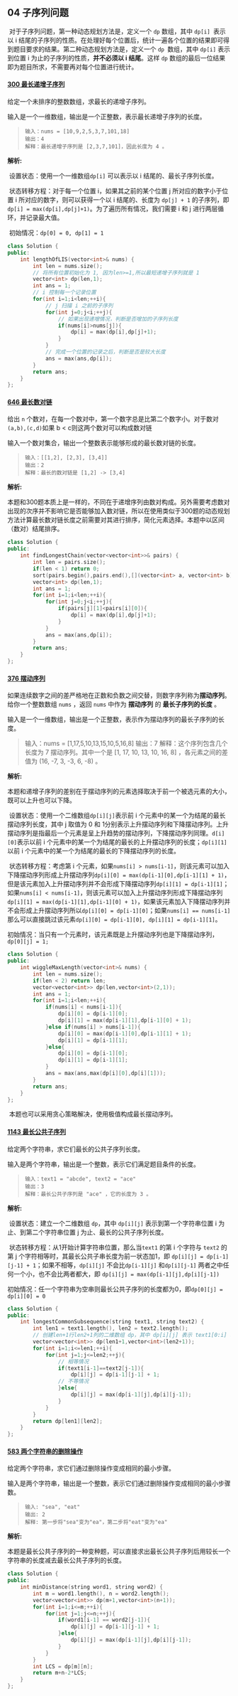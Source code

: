 ## 04 子序列问题

​	对于子序列问题，第一种动态规划方法是，定义一个 `dp` 数组，其中 `dp[i] `表示以 i 结尾的子序列的性质。在处理好每个位置后，统计一遍各个位置的结果即可得到题目要求的结果。第二种动态规划方法是，定义一个 `dp `数组，其中 `dp[i]` 表示到位置 i 为止的子序列的性质，**并不必须以 i 结尾**。这样 `dp` 数组的最后一位结果即为题目所求，不需要再对每个位置进行统计。

#### [300 最长递增子序列](https://leetcode-cn.com/problems/longest-increasing-subsequence/)

给定一个未排序的整数数组，求最长的递增子序列。

输入是一个一维数组，输出是一个正整数，表示最长递增子序列的长度。

>```
>输入：nums = [10,9,2,5,3,7,101,18]
>输出：4
>解释：最长递增子序列是 [2,3,7,101]，因此长度为 4 。
>```

**解析:**

​	设置状态：使用一个一维数组`dp[i]` 可以表示以 i 结尾的、最长子序列长度。

​	状态转移方程：对于每一个位置 i，如果其之前的某个位置 j 所对应的数字小于位置 i 所对应的数字，则可以获得一个以 i 结尾的、长度为 `dp[j] + 1` 的子序列，即`dp[i] = max(dp[i],dp[j]+1)`。为了遍历所有情况，我们需要 i 和 j 进行两层循环，并记录最大值。

​	初始情况：`dp[0] = 0, dp[1] = 1`

```cpp
class Solution {
public:
    int lengthOfLIS(vector<int>& nums) {
        int len = nums.size();
        // 将所有位置初始化为 1, 因为len>=1,所以最短递增子序列就是 1 
        vector<int> dp(len,1); 
        int ans = 1;
        // i 控制每一个记录位置
        for(int i=1;i<len;++i){ 
            // j 扫描 i 之前的子序列
            for(int j=0;j<i;++j){ 
                // 如果出现递增情况，判断是否增加的子序列长度
                if(nums[i]>nums[j]){ 
                    dp[i] = max(dp[i],dp[j]+1);
                }
            }
            // 完成一个位置的记录之后，判断是否是较大长度
            ans = max(ans,dp[i]);
        }
        return ans;
    }
};
```

#### [646 最长数对链](https://leetcode-cn.com/problems/maximum-length-of-pair-chain/)

给出 `n` 个数对，在每一个数对中，第一个数字总是比第二个数字小。对于数对`(a,b),(c,d)`如果 b < c则这两个数对可以构成数对链

输入一个数对集合，输出一个整数表示能够形成的最长数对链的长度。

> ```
> 输入：[[1,2], [2,3], [3,4]]
> 输出：2
> 解释：最长的数对链是 [1,2] -> [3,4]
> ```

**解析:**

​	本题和300题本质上是一样的，不同在于递增序列由数对构成。另外需要考虑数对出现的次序并不影响它是否能够加入数对链，所以在使用类似于300题的动态规划方法计算最长数对链长度之前需要对其进行排序，简化元素选择。本题中以区间（数对）结尾排序。

```cpp
class Solution {
public:
    int findLongestChain(vector<vector<int>>& pairs) {
        int len = pairs.size();
        if(len < 1) return 0; 
        sort(pairs.begin(),pairs.end(),[](vector<int> a, vector<int> b){ return a[1]<b[1];});
        vector<int> dp(len,1);
        int ans = 1;
        for(int i=1;i<len;++i){
            for(int j=0;j<i;++j){
                if(pairs[j][1]<pairs[i][0]){
                    dp[i] = max(dp[i],dp[j]+1);
                }
            }
            ans = max(ans,dp[i]);
        }
        return ans;
    }
};
```

#### [376 摆动序列](https://leetcode-cn.com/problems/wiggle-subsequence/)

如果连续数字之间的差严格地在正数和负数之间交替，则数字序列称为**摆动序列**。给你一个整数数组 `nums` ，返回 `nums` 中作为 **摆动序列** 的 **最长子序列的长度** 。

输入是一个一维数组，输出是一个正整数，表示作为摆动序列的最长子序列的长度。

> 输入：nums = [1,17,5,10,13,15,10,5,16,8]
> 输出：7
> 解释：这个序列包含几个长度为 7 摆动序列。其中一个是 [1, 17, 10, 13, 10, 16, 8] ，各元素之间的差值为 (16, -7, 3, -3, 6, -8) 。

**解析:**

​	本题和递增子序列的差别在于摆动序列的元素选择取决于前一个被选元素的大小，既可以上升也可以下降。

​	设置状态：使用一个二维数组`dp[i][j]`表示前 i 个元素中的某一个为结尾的最长摆动序列长度，其中 j 取值为 0 和 1分别表示上升摆动序列和下降摆动序列。上升摆动序列是指最后一个元素是呈上升趋势的摆动序列，下降摆动序列同理。`d[i][0]`表示以前 i 个元素中的某一个为结尾的最长的上升摆动序列的长度；`dp[i][1]`以前 i 个元素中的某一个为结尾的最长的下降摆动序列的长度。

​	状态转移方程：考虑第 i 个元素，如果`nums[i] > nums[i-1]`，则该元素可以加入下降摆动序列形成上升摆动序列`dp[i][0] = max(dp[i-1][0],dp[i-1][1] + 1)`，但是该元素加入上升摆动序列并不会形成下降摆动序列`dp[i][1] = dp[i-1][1]`；如果`nums[i] < nums[i-1]`，则该元素可以加入上升摆动序列形成下降摆动序列`dp[i][1] = max(dp[i-1][1],dp[i-1][0] + 1)`，如果该元素加入下降摆动序列并不会形成上升摆动序列所以`dp[i][0] = dp[i-1][0]`；如果`nums[i] == nums[i-1]`那么可以直接跳过该元素`dp[i][0] = dp[i-1][0], dp[i][1] = dp[i-1][1]`。

​	初始情况：当只有一个元素时，该元素既是上升摆动序列也是下降摆动序列，`dp[0][j] = 1;`

```cpp
class Solution {
public:
    int wiggleMaxLength(vector<int>& nums) {
        int len = nums.size();
        if(len < 2) return len;
        vector<vector<int>> dp(len,vector<int>(2,1));
        int ans = 1;
        for(int i=1;i<len;++i){
            if(nums[i] < nums[i-1]){
                dp[i][0] = dp[i-1][0];
                dp[i][1] = max(dp[i-1][1],dp[i-1][0] + 1);
            }else if(nums[i] > nums[i-1]){
                dp[i][0] = max(dp[i-1][0],dp[i-1][1] + 1);
                dp[i][1] = dp[i-1][1];
            }else{
                dp[i][0] = dp[i-1][0];
                dp[i][1] = dp[i-1][1];
            }
            ans = max(ans,max(dp[i][0],dp[i][1]));
        }
        return ans;
    }
};
```

​	本题也可以采用贪心策略解决，使用极值构成最长摆动序列。

#### [1143 最长公共子序列](https://leetcode-cn.com/problems/longest-common-subsequence/)

给定两个字符串，求它们最长的公共子序列长度。

输入是两个字符串，输出是一个整数，表示它们满足题目条件的长度。

>```
>输入：text1 = "abcde", text2 = "ace" 
>输出：3  
>解释：最长公共子序列是 "ace" ，它的长度为 3 。
>```

**解析:**

​	设置状态：建立一个二维数组 `dp`，其中 `dp[i][j]` 表示到第一个字符串位置 i 为止、到第二个字符串位置 j 为止、最长的公共子序列长度。

​	状态转移方程：从1开始计算字符串位置，那么当`text1` 的第 i 个字符与 `text2` 的第 j 个字符相等时，其最长公共子串长度为前一状态加1，即 `dp[i][j] = dp[i-1][j-1] + 1`；如果不相等，`dp[i][j]` 不会比`dp[i-1][j]` 和`dp[i][j-1]` 两者之中任何一个小，也不会比两者都大，即 `dp[i][j] = max(dp[i-1][j],dp[i][j-1])`

​	初始情况：任一个字符串为空串则最长公共子序列的长度都为0，即`dp[0][j] = dp[i][0] = 0`

```cpp
class Solution {
public:
    int longestCommonSubsequence(string text1, string text2) {
        int len1 = text1.length(), len2 = text2.length();
        // 创建len+1行len2+1列的二维数组 dp，其中 dp[i][j] 表示 text1[0:i] 和 text2[0:j] 的最长公共子序列的长度
        vector<vector<int>> dp(len1+1,vector<int>(len2+1));
        for(int i=1;i<=len1;++i){
            for(int j=1;j<=len2;++j){
                // 相等情况
                if(text1[i-1]==text2[j-1]){
                    dp[i][j] = dp[i-1][j-1] + 1;
                // 不等情况
                }else{
                    dp[i][j] = max(dp[i-1][j],dp[i][j-1]);
                }
            }
        }
        return dp[len1][len2];
    }
};
```

#### [583 两个字符串的删除操作](https://leetcode-cn.com/problems/delete-operation-for-two-strings/)

给定两个字符串，求它们通过删除操作变成相同的最小步骤。

输入是两个字符串，输出是一个整数，表示它们通过删除操作变成相同的最小步骤数。

> ```
> 输入: "sea", "eat"
> 输出: 2
> 解释: 第一步将"sea"变为"ea"，第二步将"eat"变为"ea"
> ```

**解析:**

​	本题是最长公共子序列的一种变种题，可以直接求出最长公共子序列后用较长一个字符串的长度减去最长公共子序列的长度。

```cpp
class Solution {
public:
    int minDistance(string word1, string word2) {
        int m = word1.length(), n = word2.length();
        vector<vector<int>> dp(m+1,vector<int>(n+1));
        for(int i=1;i<=m;++i){
            for(int j=1;j<=n;++j){
                if(word1[i-1] == word2[j-1]){
                    dp[i][j] = dp[i-1][j-1] + 1;
                }else{
                    dp[i][j] = max(dp[i-1][j],dp[i][j-1]);
                }
            }
        }
        int LCS = dp[m][n];
        return m+n-2*LCS;
    }
};
```


